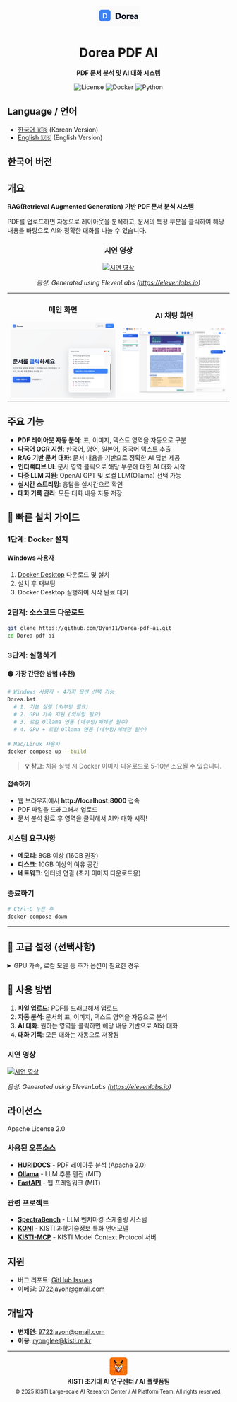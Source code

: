 <div align="center">
  <img src="assets/images/logo.png" alt="Dorea Logo" width="100"/>
  <h1>Dorea PDF AI</h1>
  <p>
    <strong>PDF 문서 분석 및 AI 대화 시스템</strong>
  </p>
  <p>
    <img alt="License" src="https://img.shields.io/badge/license-Apache%202.0-blue.svg">
    <img alt="Docker" src="https://img.shields.io/badge/docker-%230db7ed.svg?logo=docker&logoColor=white">
    <img alt="Python" src="https://img.shields.io/badge/python-3.9+-3670A0?logo=python&logoColor=ffdd54">
  </p>
</div>

## Language / 언어
- [한국어 🇰🇷](#한국어-버전) (Korean Version)
- [English 🇺🇸](README_EN.md) (English Version)

## 한국어 버전

## 개요

**RAG(Retrieval Augmented Generation) 기반 PDF 문서 분석 시스템**

PDF를 업로드하면 자동으로 레이아웃을 분석하고, 문서의 특정 부분을 클릭하여 해당 내용을 바탕으로 AI와 정확한 대화를 나눌 수 있습니다.

<div align="center">

### 시연 영상

[![시연 영상](https://img.youtube.com/vi/xEo9D5tuc4E/0.jpg)](https://youtu.be/xEo9D5tuc4E)

*음성: Generated using ElevenLabs (https://elevenlabs.io)*

</div>

<table>
<tr>
<td width="50%" align="center">

### 메인 화면
<img src="assets/images/preview-main.png" alt="메인 인터페이스" width="400"/>

</td>
<td width="50%" align="center">

### AI 채팅 화면
<img src="assets/images/preview-chat.png" alt="AI 채팅" width="400"/>

</td>
</tr>
</table>

## 주요 기능

- **PDF 레이아웃 자동 분석**: 표, 이미지, 텍스트 영역을 자동으로 구분
- **다국어 OCR 지원**: 한국어, 영어, 일본어, 중국어 텍스트 추출
- **RAG 기반 문서 대화**: 문서 내용을 기반으로 정확한 AI 답변 제공
- **인터랙티브 UI**: 문서 영역 클릭으로 해당 부분에 대한 AI 대화 시작
- **다중 LLM 지원**: OpenAI GPT 및 로컬 LLM(Ollama) 선택 가능
- **실시간 스트리밍**: 응답을 실시간으로 확인
- **대화 기록 관리**: 모든 대화 내용 자동 저장

## 🚀 빠른 설치 가이드

### 1단계: Docker 설치

#### Windows 사용자
1. [Docker Desktop](https://www.docker.com/products/docker-desktop/) 다운로드 및 설치
2. 설치 후 재부팅
3. Docker Desktop 실행하여 시작 완료 대기

### 2단계: 소스코드 다운로드
```bash
git clone https://github.com/Byun11/Dorea-pdf-ai.git
cd Dorea-pdf-ai
```

### 3단계: 실행하기

#### 🟢 가장 간단한 방법 (추천)
```bash
# Windows 사용자 - 4가지 옵션 선택 가능
Dorea.bat
  # 1. 기본 실행 (외부망 필요)
  # 2. GPU 가속 지원 (외부망 필요) 
  # 3. 로컬 Ollama 연동 (내부망/폐쇄망 필수)
  # 4. GPU + 로컬 Ollama 연동 (내부망/폐쇄망 필수)

# Mac/Linux 사용자  
docker compose up --build
```

> **💡 참고**: 처음 실행 시 Docker 이미지 다운로드로 5-10분 소요될 수 있습니다.

#### 접속하기
- 웹 브라우저에서 **http://localhost:8000** 접속
- PDF 파일을 드래그해서 업로드
- 문서 분석 완료 후 영역을 클릭해서 AI와 대화 시작!

### 시스템 요구사항
- **메모리**: 8GB 이상 (16GB 권장)
- **디스크**: 10GB 이상의 여유 공간
- **네트워크**: 인터넷 연결 (초기 이미지 다운로드용)

### 종료하기
```bash
# Ctrl+C 누른 후
docker compose down
```

---

## 🔧 고급 설정 (선택사항)

<details>
<summary>GPU 가속, 로컬 모델 등 추가 옵션이 필요한 경우</summary>

### 다양한 실행 옵션

#### 소스 빌드 버전 (개발자용)
```bash
# 1. 기본 실행
docker compose up --build   

# 2. GPU 가속 지원 
docker compose -f docker-compose.yml -f docker-compose.gpu.yml up --build

# 3. 로컬 Ollama 연동
docker compose -f docker-compose.yml -f docker-compose.local-ollama.yml up --build

# 4. GPU + 로컬 Ollama 연동
docker compose -f docker-compose.yml -f docker-compose.gpu.yml -f docker-compose.local-ollama.yml up --build
```

#### 사전 빌드 이미지 버전 (배포용 - Dorea.bat와 동일)
```bash
# 5. 기본 실행 (외부망 필요)
docker compose -f docker-compose.hub.yml up

# 6. GPU 가속 지원 (외부망 필요)
docker compose -f docker-compose.hub.yml -f docker-compose.gpu.yml up

# 7. 로컬 Ollama 연동 (내부망/폐쇄망 필수)
docker compose -f docker-compose.hub.yml -f docker-compose.local-ollama.yml up

# 8. GPU + 로컬 Ollama 연동 (내부망/폐쇄망 필수)
docker compose -f docker-compose.hub.yml -f docker-compose.gpu.yml -f docker-compose.local-ollama.yml up
```

> **💡 참고**: 
> - **외부망 필요**: Docker Hub에서 이미지 다운로드
> - **내부망/폐쇄망**: 로컬 Ollama 서버가 port 11434에서 실행 중이어야 함

### 로그 확인
```bash
# 전체 서비스 로그
docker compose logs -f

# 개별 서비스 로그
docker compose logs -f pdf-ai
docker compose logs -f huridocs
docker compose logs -f ollama
```

</details>

## 🎯 사용 방법

1. **파일 업로드**: PDF를 드래그해서 업로드
2. **자동 분석**: 문서의 표, 이미지, 텍스트 영역을 자동으로 분석
3. **AI 대화**: 원하는 영역을 클릭하면 해당 내용 기반으로 AI와 대화
4. **대화 기록**: 모든 대화는 자동으로 저장됨

### 시연 영상

[![시연 영상](https://img.youtube.com/vi/xEo9D5tuc4E/0.jpg)](https://youtu.be/xEo9D5tuc4E)

*음성: Generated using ElevenLabs (https://elevenlabs.io)*

## 라이선스

Apache License 2.0

### 사용된 오픈소스

- **[HURIDOCS](https://github.com/huridocs/pdf-document-layout-analysis)** - PDF 레이아웃 분석 (Apache 2.0)
- **[Ollama](https://github.com/ollama/ollama)** - LLM 추론 엔진 (MIT)
- **[FastAPI](https://github.com/tiangolo/fastapi)** - 웹 프레임워크 (MIT)

### 관련 프로젝트

- **[SpectraBench](https://github.com/gwleee/SpectraBench)** - LLM 벤치마킹 스케줄링 시스템
- **[KONI](https://github.com/KISTI-AI/KONI)** - KISTI 과학기술정보 특화 언어모델
- **[KISTI-MCP](https://github.com/KISTI-AI/KISTI-MCP)** - KISTI Model Context Protocol 서버

## 지원

- 버그 리포트: [GitHub Issues](https://github.com/Byun11/Dorea-pdf-ai/issues)
- 이메일: [9722jayon@gmail.com](mailto:9722jayon@gmail.com)

## 개발자

- **변재연**: [9722jayon@gmail.com](mailto:9722jayon@gmail.com)
- **이용**: [ryonglee@kisti.re.kr](mailto:ryonglee@kisti.re.kr)

---

<div align="center">
  <img src="assets/images/AIlogo.png" alt="KISTI AI Platform Team" width="40"/>
  <br>
  <strong>KISTI 초거대 AI 연구센터 / AI 플랫폼팀</strong>
  <br>
  <sub>© 2025 KISTI Large-scale AI Research Center / AI Platform Team. All rights reserved.</sub>
</div>
